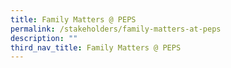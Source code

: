 ```yaml
---
title: Family Matters @ PEPS
permalink: /stakeholders/family-matters-at-peps
description: ""
third_nav_title: Family Matters @ PEPS
---
```

